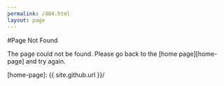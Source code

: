 ```yaml
---
permalink: /404.html
layout: page
---
```

#Page Not Found

The page could not be found. Please go back to the [home page][home-page] and try again.

[home-page]: {{ site.github.url }}/